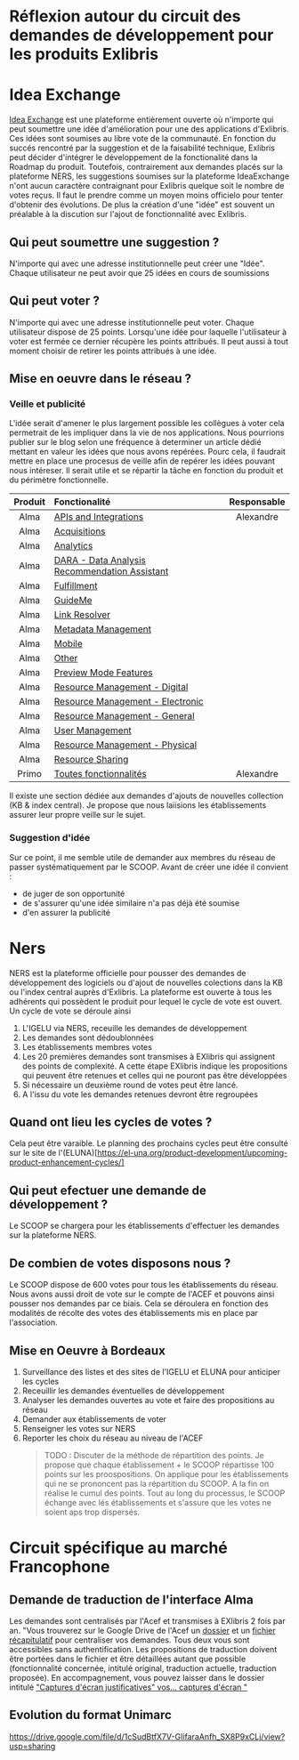 # Réflexion autour du circuit des demandes de développement pour les produits Exlibris

# Idea Exchange
[Idea Exchange](https://ideas.exlibrisgroup.com/) est une plateforme entièrement ouverte où n'importe qui peut soumettre une idée d'amélioration pour une des applications d'Exlibris.
Ces idées sont soumises au libre vote de la communauté.
En fonction du succés rencontré par la suggestion et de la faisabilité technique, Exlibris peut décider d'intégrer le développement de la fonctionalité dans la Roadmap du produit. Toutefois, contrairement aux demandes placés sur la plateforme NERS, les suggestions soumises sur la plateforme IdeaExchange n'ont aucun caractère contraignant pour Exlibris quelque soit le nombre de votes reçus. 
Il faut le prendre comme un moyen moins officielo pour tenter d'obtenir des évolutions. De plus la création d'une "idée" est souvent un préalable à la discution sur l'ajout de fonctionnalité avec Exlibris.
## Qui peut soumettre une suggestion ?
N'importe qui avec une adresse institutionnelle peut créer une "Idée". Chaque utilisateur ne peut avoir que 25 idées en cours de soumissions
## Qui peut voter ? 
N'importe qui avec une adresse institutionnelle peut voter. Chaque utilisateur dispose de 25 points. Lorsqu'une idée pour laquelle l'utilisateur à voter est fermée ce dernier récupère les points attribués. Il peut aussi à tout moment choisir de retirer les points attribués à une idée.
## Mise en oeuvre dans le réseau ?
### Veille et publicité
L'idée serait d'amener le plus largement possible les collègues à voter cela permetrait de les impliquer dans la vie de nos applications.
Nous pourrions publier sur le blog selon une fréquence à determiner un article dédié mettant en valeur les idées que nous avons repérées.
Pourc cela, il faudrait mettre en place une procesus de veille afin de repérer les idées pouvant nous intéreser. Il serait utile et se répartir la tâche en fonction du produit et du périmètre fonctionnelle.

Produit|Fonctionalité|Responsable
:---:|:---|:---:|
Alma |[APIs and Integrations ](https://ideas.exlibrisgroup.com/forums/308173-alma/filters/new?category_id=125275 ) | Alexandre |
Alma |[Acquisitions ](https://ideas.exlibrisgroup.com/forums/308173-alma/filters/new?category_id=125269 ) | |
Alma |[Analytics ](https://ideas.exlibrisgroup.com/forums/308173-alma/filters/new?category_id=125278 ) | |
Alma |[DARA - Data Analysis Recommendation Assistant ](https://ideas.exlibrisgroup.com/forums/308173-alma/filters/new?category_id=356428 ) | |
Alma |[Fulfillment ](https://ideas.exlibrisgroup.com/forums/308173-alma/filters/new?category_id=125272 ) | |
Alma |[GuideMe ](https://ideas.exlibrisgroup.com/forums/308173-alma/filters/new?category_id=375913 ) | |
Alma |[Link Resolver ](https://ideas.exlibrisgroup.com/forums/308173-alma/filters/new?category_id=130021 ) | |
Alma |[Metadata Management ](https://ideas.exlibrisgroup.com/forums/308173-alma/filters/new?category_id=339043 ) | |
Alma |[Mobile ](https://ideas.exlibrisgroup.com/forums/308173-alma/filters/new?category_id=187171 ) | |
Alma |[Other ](https://ideas.exlibrisgroup.com/forums/308173-alma/filters/new?category_id=125290 ) | |
Alma |[Preview Mode Features ](https://ideas.exlibrisgroup.com/forums/308173-alma/filters/new?category_id=200287 ) | |
Alma |[Resource Management - Digital ](https://ideas.exlibrisgroup.com/forums/308173-alma/filters/new?category_id=125281 ) | |
Alma |[Resource Management - Electronic ](https://ideas.exlibrisgroup.com/forums/308173-alma/filters/new?category_id=339046 ) | |
Alma |[Resource Management - General ](https://ideas.exlibrisgroup.com/forums/308173-alma/filters/new?category_id=125287 ) | |
Alma |[User Management ](https://ideas.exlibrisgroup.com/forums/308173-alma/filters/new?category_id=130024 ) | |
Alma |[Resource Management - Physical ](https://ideas.exlibrisgroup.com/forums/308173-alma/filters/new?category_id=339049 ) | |
Alma |[Resource Sharing ](https://ideas.exlibrisgroup.com/forums/308173-alma/filters/new?category_id=125284 ) | |
Primo |[Toutes fonctionnalités](https://ideas.exlibrisgroup.com/forums/308176-primo) | Alexandre |
Il existe une section dédiée aux demandes d'ajouts de nouvelles collection (KB & index central). Je propose que nous laiisions les établissements assurer leur propre veille sur le sujet.
                        
### Suggestion d'idée
Sur ce point, il me semble utile de demander aux membres du réseau de passer systématiquement par le SCOOP. Avant de créer une idée il convient : 
- de juger de son opportunité
- de s'assurer qu'une idée similaire n'a pas déjà été soumise
- d'en assurer la publicité

# Ners
NERS est la plateforme officielle pour pousser des demandes de développement des logiciels ou d'ajout de nouvelles colections dans la KB ou l'index central auprès d'Exlibris. 
La plateforme est ouverte à tous les adhérents qui possèdent le produit pour lequel le cycle de vote est ouvert.
Un cycle de vote se déroule ainsi
1. L'IGELU via NERS, receuille les demandes de développement 
2. Les demandes sont dédoublonnées 
3. Les établissements membres votes 
4. Les 20 premières demandes sont transmises à EXlibris qui assignent des points de complexité. A cette étape EXlibris indique les propositions qui peuvent être retenues et celles qui ne pouront pas être développées
5. Si nécessaire un deuxième round de votes peut être lancé.
6. A l'issu du vote les demandes retenues devront être regroupées 

## Quand ont lieu les cycles de votes ?
Cela peut être varaible. Le planning des prochains cycles peut être consulté sur le site de l'(ELUNA)[https://el-una.org/product-development/upcoming-product-enhancement-cycles/]

## Qui peut efectuer une demande de développement ?
Le SCOOP se chargera pour les établissements d'effectuer les demandes sur la plateforme NERS.

## De combien de votes disposons nous ?
Le SCOOP dispose de 600 votes pour tous les établissements du réseau. Nous avons aussi droit de vote sur le compte de l'ACEF et pouvons ainsi pousser nos demandes par ce biais.  Cela se déroulera en fonction des modalités de récolte des votes des établissements mis en place par l'association.

## Mise en Oeuvre à Bordeaux
1. Surveillance des listes et des sites de l'IGELU et ELUNA pour anticiper les cycles
2. Receuillir les demandes éventuelles de développement
3. Analyser les demandes ouvertes au vote et faire des propositions au réseau
4. Demander aux établissements de voter
5. Renseigner les votes sur NERS
6. Reporter les choix du réseau au niveau de l'ACEF
   > TODO : Discuter de la méthode de répartition des points. Je propose que chaque établissement + le SCOOP répartisse 100 points sur les proospositions. On applique pour les établissements qui ne se prononcent pas la répartition du SCOOP. A la fin on réalise le cumul des points. Tout au long du processus, le SCOOP échange avec lés établissements et s'assure que les votes ne soient aps trop dispersés.

# Circuit spécifique au marché Francophone

## Demande de traduction de l'interface Alma
Les demandes sont centralisés par l'Acef et transmises à EXlibris 2 fois par an.
"Vous trouverez sur le Google Drive de l'Acef un [dossier](https://drive.google.com/drive/folders/1tzLAJ8ThDwicQdeJARDeVEejsBBNQRS0?usp=sharing) et un [fichier récapitulatif](https://docs.google.com/spreadsheets/d/19ohcV2LLQbem3yI-9_D7sDzCht0Q0g8LbVscHt8qbpg/edit?usp=sharing) pour centraliser vos demandes. Tous deux vous sont accessibles sans authentification. Les propositions de traduction doivent être portées dans le fichier et être détaillées autant que possible (fonctionnalité concernée, intitulé original, traduction actuelle, traduction proposée). 
En accompagnement, vous pouvez laisser dans le dossier intitulé ["Captures d'écran justificatives" vos... captures d'écran "](https://drive.google.com/drive/folders/19Jnqj_x8krhTIESp3QtfiSD-0bj8Nut6?usp=sharing)

## Evolution du format Unimarc
https://drive.google.com/file/d/1cSudBtfX7V-GIifaraAnfh_SX8P9xCLj/view?usp=sharing

